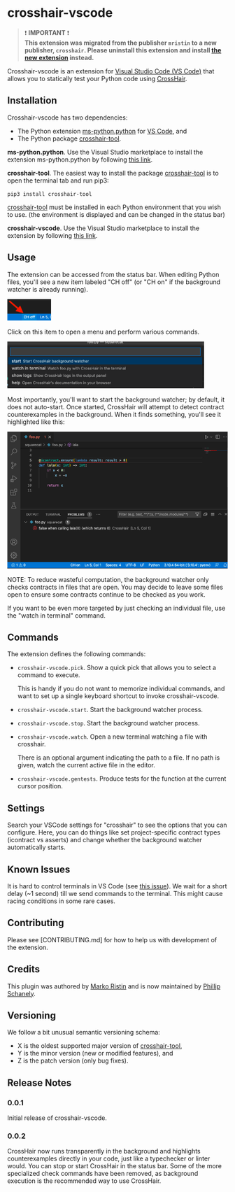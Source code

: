 # crosshair-vscode

> ❗ **IMPORTANT** ❗ \
> **This extension was migrated from the publisher `mristin` to a new publisher, `crosshair`. Please uninstall this extension and install [the new extension] instead.**

[the new extension]: https://marketplace.visualstudio.com/items?itemName=CrossHair.crosshair

Crosshair-vscode is an extension for [Visual Studio Code (VS Code)][vscode] that
allows you to statically test your Python code using [CrossHair][crosshair-tool].

## Installation

Crosshair-vscode has two dependencies:
* The Python extension [ms-python.python][ms-python.python] for
  [VS Code][vscode], and
* The Python package [crosshair-tool][crosshair-tool].

**ms-python.python**.
Use the Visual Studio marketplace to install the extension ms-python.python by
following [this link][ms-python.python].

**crosshair-tool**. The easiest way to install the package
[crosshair-tool][crosshair-tool] is to open the terminal tab and run pip3:

```
pip3 install crosshair-tool
```

[crosshair-tool][crosshair-tool] must be installed in each Python environment that you wish to use. (the environment is displayed and can be changed in the status bar)

**crosshair-vscode**.
Use the Visual Studio marketplace to install the extension by
following [this link][crosshair-vscode].

[vscode]: https://code.visualstudio.com/
[ms-python.python]: https://marketplace.visualstudio.com/items?itemName=ms-python.python
[crosshair-tool]: https://pypi.org/project/crosshair-tool/
[venv]: https://docs.python.org/3/tutorial/venv.html
[vscode-venv]: https://code.visualstudio.com/docs/python/environments
[crosshair-vscode]: https://marketplace.visualstudio.com/items?itemName=CrossHair.crosshair

## Usage

The extension can be accessed from the status bar. When editing Python files, you'll see a new item labeled "CH off" (or "CH on" if the background watcher is already running).

<img src="https://raw.githubusercontent.com/pschanely/crosshair-vscode/main/readme/status-bar-item.png" width=100 alt="status bar item" />

Click on this item to open a menu and perform various commands.

<img src="https://raw.githubusercontent.com/pschanely/crosshair-vscode/main/readme/quick-pick.png" width=450 alt="crosshair menu" />

Most importantly, you'll want to start the background watcher; by default, it does not auto-start. Once started, CrossHair will attempt to detect contract counterexamples in the background. When it finds something, you'll see it highlighted like this:

<img src="https://raw.githubusercontent.com/pschanely/crosshair-vscode/main/readme/example-error.png" width=550 alt="example crosshair error" />


NOTE: To reduce wasteful computation, the background watcher only checks contracts in files that are open. You may decide to leave some files open to ensure some contracts continue to be checked as you work.

If you want to be even more targeted by just checking an individual file, use the "watch in terminal" command.


## Commands

The extension defines the following commands:

* `crosshair-vscode.pick`. Show a quick pick that allows you to select a command
  to execute.
  
  This is handy if you do not want to memorize individual commands, and want to set up
  a single keyboard shortcut to invoke crosshair-vscode.

* `crosshair-vscode.start`. Start the background watcher process.

* `crosshair-vscode.stop`. Start the background watcher process.

* `crosshair-vscode.watch`. Open a new terminal watching a file with crosshair.

   There is an optional argument indicating the path to a file.
   If no path is given, watch the current active file in the editor.

* `crosshair-vscode.gentests`. Produce tests for the function at the current cursor position.


## Settings

Search your VSCode settings for "crosshair" to see the options that you can configure. Here, you can do things like set project-specific contract types (icontract vs asserts) and change whether the background watcher automatically starts.

## Known Issues

It is hard to control terminals in VS Code (see
[this issue](https://github.com/microsoft/vscode-python/issues/15197)).
We wait for a short delay (~1 second) till we send commands to the terminal.
This might cause racing conditions in some rare cases.

## Contributing

Please see [CONTRIBUTING.md] for how to help us with development of the extension.

## Credits

This plugin was authored by
[Marko Ristin](https://github.com/mristin)
and is now maintained by [Phillip Schanely](https://github.com/pschanely).

## Versioning

We follow a bit unusual semantic versioning schema:

* X is the oldest supported major version of
  [crosshair-tool],
* Y is the minor version (new or modified features), and
* Z is the patch version (only bug fixes).

## Release Notes

### 0.0.1

Initial release of crosshair-vscode.

### 0.0.2

CrossHair now runs transparently in the background and highlights counterexamples directly in your code, just like a typechecker or linter would.
You can stop or start CrossHair in the status bar.
Some of the more specialized check commands have been removed, as background execution is the recommended way to use CrossHair.
